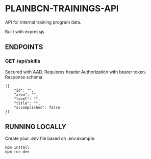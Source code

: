 # PLAINBCN-TRAININGS-API
API for internal training program data.

Built with expressjs.

## ENDPOINTS
### GET /api/skills
Secured with AAD. Requieres header Authorization with bearer token.
Response schema:
```
[{
    "id": "",
    "area": "",
    "level": "",
    "title": "",
    "accomplished": false
}]
```

## RUNNING LOCALLY
Create your .env file based on .env.example.

```
npm install
npm run dev
```